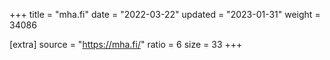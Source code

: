 +++
title = "mha.fi"
date = "2022-03-22"
updated = "2023-01-31"
weight = 34086

[extra]
source = "https://mha.fi/"
ratio = 6
size = 33
+++
